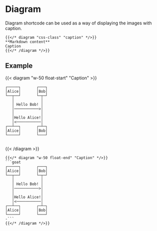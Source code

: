 # Diagram

Diagram shortcode can be used as a way of displaying the images with caption.

```tpl
{{</* diagram "css-class" "caption" */>}}
**Markdown content**  
Caption
{{</* /diagram */>}}
```

## Example

{{< diagram "w-50 float-start" "Caption" >}}
```goat
┌─────┐       ┌───┐
│Alice│       │Bob│
└──┬──┘       └─┬─┘
   │            │  
   │ Hello Bob! │  
   │───────────>│  
   │            │  
   │Hello Alice!│  
   │<───────────│  
┌──┴──┐       ┌─┴─┐
│Alice│       │Bob│
└─────┘       └───┘


```  
{{< /diagram >}}

```tpl
{{</* diagram "w-50 float-end" "Caption" */>}}
```goat
┌─────┐       ┌───┐
│Alice│       │Bob│
└──┬──┘       └─┬─┘
   │            │  
   │ Hello Bob! │  
   │───────────>│  
   │            │  
   │Hello Alice!│  
   │<───────────│  
┌──┴──┐       ┌─┴─┐
│Alice│       │Bob│
└─────┘       └───┘
-```
{{</* /diagram */>}}
```